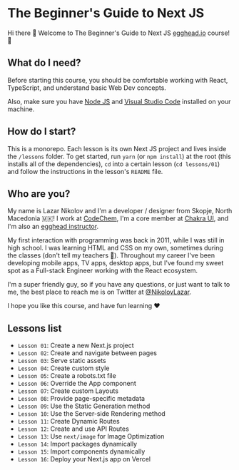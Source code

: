 # The Beginner's Guide to Next JS

Hi there 👋 Welcome to The Beginner's Guide to Next JS [egghead.io](https://egghead.io) course! 🚀

## What do I need?

Before starting this course, you should be comfortable working with React, TypeScript, and understand basic Web Dev concepts.

Also, make sure you have [Node JS](https://nodejs.org/) and [Visual Studio Code](https://code.visualstudio.com/) installed on your machine.

## How do I start?

This is a monorepo. Each lesson is its own Next JS project and lives inside the `/lessons` folder. To get started, run `yarn` (or `npm install`) at the root (this installs all of the dependencies), `cd` into a certain lesson (`cd lessons/01`) and follow the instructions in the lesson's `README` file.

## Who are you?

My name is Lazar Nikolov and I'm a developer / designer from Skopje, North Macedonia 🇲🇰! I work at [CodeChem](https://codechem.com), I'm a core member at [Chakra UI](https://chakra-ui.com), and I'm also an [egghead instructor](https://egghead.io/q/resources-by-lazar-nikolov).

My first interaction with programming was back in 2011, while I was still in high school. I was learning HTML and CSS on my own, sometimes during the classes (don't tell my teachers 🤫). Throughout my career I've been developing mobile apps, TV apps, desktop apps, but I've found my sweet spot as a Full-stack Engineer working with the React ecosystem.

I'm a super friendly guy, so if you have any questions, or just want to talk to me, the best place to reach me is on Twitter at [@NikolovLazar](https://twitter.com/NikolovLazar).

I hope you like this course, and have fun learning ❤️

## Lessons list

- `Lesson 01`: Create a new Next.js project
- `Lesson 02`: Create and navigate between pages
- `Lesson 03`: Serve static assets
- `Lesson 04`: Create custom style
- `Lesson 05`: Create a robots.txt file
- `Lesson 06`: Override the App component
- `Lesson 07`: Create custom Layouts
- `Lesson 08`: Provide page-specific metadata
- `Lesson 09`: Use the Static Generation method
- `Lesson 10`: Use the Server-side Rendering method
- `Lesson 11`: Create Dynamic Routes
- `Lesson 12`: Create and use API Routes
- `Lesson 13`: Use `next/image` for Image Optimization
- `Lesson 14`: Import packages dynamically
- `Lesson 15`: Import components dynamically
- `Lesson 16`: Deploy your Next.js app on Vercel

